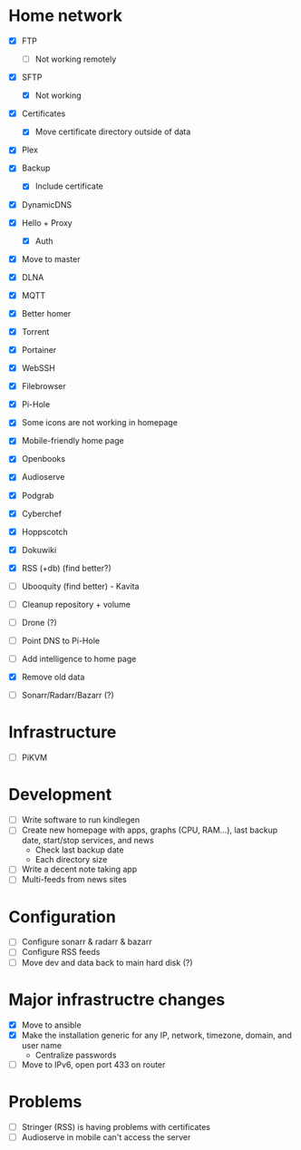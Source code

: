 # Home network

- [X] FTP
  - [ ] Not working remotely
- [X] SFTP
  - [X] Not working
- [X] Certificates
  - [X] Move certificate directory outside of data
- [X] Plex
- [X] Backup
  - [X] Include certificate
- [X] DynamicDNS
- [X] Hello + Proxy
  - [X] Auth
- [X] Move to master
- [X] DLNA
- [X] MQTT
- [X] Better homer
- [X] Torrent
- [X] Portainer
- [X] WebSSH
- [X] Filebrowser
- [X] Pi-Hole
- [X] Some icons are not working in homepage
- [X] Mobile-friendly home page

- [X] Openbooks
- [X] Audioserve
- [X] Podgrab
- [X] Cyberchef
- [X] Hoppscotch
- [X] Dokuwiki

- [X] RSS (+db) (find better?)
- [ ] Ubooquity (find better) - Kavita

- [ ] Cleanup repository + volume
- [ ] Drone (?)
- [ ] Point DNS to Pi-Hole
- [ ] Add intelligence to home page

- [X] Remove old data

- [ ] Sonarr/Radarr/Bazarr (?)

# Infrastructure

- [ ] PiKVM

# Development

- [ ] Write software to run kindlegen
- [ ] Create new homepage with apps, graphs (CPU, RAM...), last backup date, start/stop services, and news
  - Check last backup date
  - Each directory size
- [ ] Write a decent note taking app
- [ ] Multi-feeds from news sites

# Configuration

- [ ] Configure sonarr & radarr & bazarr
- [ ] Configure RSS feeds
- [ ] Move dev and data back to main hard disk (?)

# Major infrastructre changes

- [X] Move to ansible
- [X] Make the installation generic for any IP, network, timezone, domain, and user name
  - Centralize passwords
- [ ] Move to IPv6, open port 433 on router

# Problems

- [ ] Stringer (RSS) is having problems with certificates
- [ ] Audioserve in mobile can't access the server
